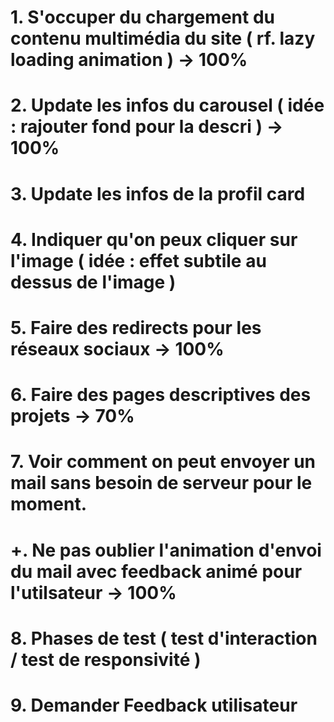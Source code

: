 # 1. S'occuper du chargement du contenu multimédia du site ( rf. lazy loading animation ) -> 100%
# 2. Update les infos du carousel ( idée : rajouter fond pour la descri ) -> 100%
# 3. Update les infos de la profil card
# 4. Indiquer qu'on peux cliquer sur l'image ( idée : effet subtile au dessus de l'image ) 
# 5. Faire des redirects pour les réseaux sociaux -> 100%
# 6. Faire des pages descriptives des projets -> 70%
# 7. Voir comment on peut envoyer un mail sans besoin de serveur pour le moment.
# +. Ne pas oublier l'animation d'envoi du mail avec feedback animé pour l'utilsateur -> 100%
# 8. Phases de test ( test d'interaction / test de responsivité )
# 9. Demander Feedback utilisateur
